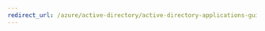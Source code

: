 ```yaml
---
redirect_url: /azure/active-directory/active-directory-applications-guiding-developers-assigning-users
---
```

